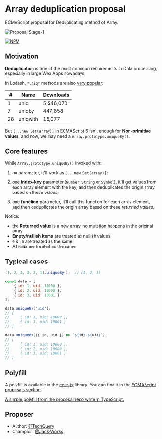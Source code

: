 # Array deduplication proposal

ECMAScript proposal for Deduplicating method of Array.

![Proposal Stage-1](https://img.shields.io/badge/Proposal-Stage--1-red)

[![NPM](https://nodei.co/npm/array-unique-proposal.png?downloads=true&downloadRank=true&stars=true)][1]

## Motivation

**Deduplication** is one of the most common requirements in Data processing, especially in large Web Apps nowadays.

In Lodash, `*uniq*` methods are also [very popular][2]:

| #   | Name     | Downloads |
| --- | -------- | --------- |
| 1   | uniq     | 5,546,070 |
| 7   | uniqby   | 447,858   |
| 28  | uniqwith | 15,077    |

But `[...new Set(array)]` in ECMAScript 6 isn't enough for **Non-primitive values**, and now, we may need a `Array.prototype.uniqueBy()`.

## Core features

While `Array.prototype.uniqueBy()` invoked with:

1.  no parameter, it'll work as `[...new Set(array)]`;

2.  one **index-key** parameter (`Number`, `String` or `Symbol`), it'll get values from each array element with the key, and then deduplicates the origin array based on these _values_;

3.  one **function** parameter, it'll call this function for each array element, and then deduplicates the origin array based on these _returned values_.

Notice:

-   the **Returned value** is a new array, no mutation happens in the original array
-   **Empty/nullish items** are treated as nullish values
-   `0` & `-0` are treated as the same
-   All `NaN`s are treated as the same

## Typical cases

```JavaScript
[1, 2, 3, 3, 2, 1].uniqueBy();  // [1, 2, 3]

const data = [
    { id: 1, uid: 10000 },
    { id: 2, uid: 10000 },
    { id: 3, uid: 10001 }
];

data.uniqueBy('uid');
// [
//     { id: 1, uid: 10000 },
//     { id: 3, uid: 10001 }
// ]

data.uniqueBy(({ id, uid }) => `${id}-${uid}`);
// [
//     { id: 1, uid: 10000 },
//     { id: 2, uid: 10000 },
//     { id: 3, uid: 10001 }
// ]
```

## Polyfill

A polyfill is available in the [core-js](https://github.com/zloirock/core-js) library. You can find it in the [ECMAScript proposals section](https://github.com/zloirock/core-js#array-deduplication).

[A simple polyfill from the proposal repo write in TypeScript.](polyfill/index.ts)

## Proposer

-   Author: [@TechQuery](https://github.com/TechQuery)
-   Champion: [@Jack-Works](https://github.com/Jack-Works)

[1]: https://nodei.co/npm/array-unique-proposal/
[2]: https://github.com/AndrewRot/lodash-function-usage/blob/9ec92a7980e321f8a32dd62e13addd6562ba4612/README.md
